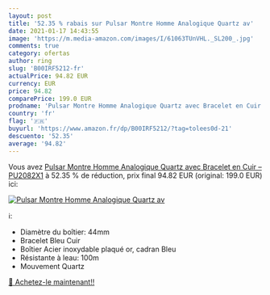 ```yaml
---
layout: post
title: '52.35 % rabais sur Pulsar Montre Homme Analogique Quartz av'
date: 2021-01-17 14:43:55
image: 'https://m.media-amazon.com/images/I/61063TUnVHL._SL200_.jpg'
comments: true
category: ofertas
author: ring
slug: 'B00IRF5212-fr'
actualPrice: 94.82 EUR
currency: EUR
price: 94.82
comparePrice: 199.0 EUR
prodname: 'Pulsar Montre Homme Analogique Quartz avec Bracelet en Cuir – PU2082X1'
country: 'fr'
flag: '🇫🇷'
buyurl: 'https://www.amazon.fr/dp/B00IRF5212/?tag=tolees0d-21'
descuento: '52.35'
average: '94.82'
---
```


Vous avez [Pulsar Montre Homme Analogique Quartz avec Bracelet en Cuir – PU2082X1](https://www.amazon.fr/dp/B00IRF5212/?tag=tolees0d-21)  à  52.35 % de réduction, prix final  94.82 EUR (original: 199.0 EUR) ici:

[![Pulsar Montre Homme Analogique Quartz av](https://m.media-amazon.com/images/I/61063TUnVHL._SL200_.jpg)](https://www.amazon.fr/dp/B00IRF5212/?tag=tolees0d-21)

ℹ️:

- Diamètre du boîtier﻿: 44mm
- Bracelet Bleu Cuir
- Boîtier Acier inoxydable plaqué or, cadran Bleu
- Résistante à leau: 100m
- Mouvement Quartz

[🛒 Achetez-le maintenant!!](https://www.amazon.fr/dp/B00IRF5212/?tag=tolees0d-21)
